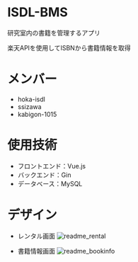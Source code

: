 # ISDL-BMS
研究室内の書籍を管理するアプリ

楽天APIを使用してISBNから書籍情報を取得
# メンバー
- hoka-isdl
- ssizawa
- kabigon-1015

# 使用技術
<!-- Docker環境上で以下3つに対応したコンテナを用意し、docker-composeでスタック -->
- フロントエンド：Vue.js
- バックエンド：Gin
- データベース：MySQL

# デザイン
- レンタル画面
![readme_rental](https://user-images.githubusercontent.com/107198960/233127255-593d15ee-cf59-435e-99ef-b1ffd08adb49.png)

- 書籍情報画面
![readme_bookinfo](https://user-images.githubusercontent.com/107198960/233128158-abe007e8-e452-4618-b695-260a10088ed5.png)
